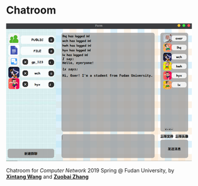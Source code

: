 # Chatroom
![demo](README.asset/demo.png)

Chatroom for *Computer Network* 2019 Spring @ Fudan University, by  [**Xintang Wang**](https://github.com/Nefelly) and [**Zuobai Zhang**](<https://oxer11.github.io/>)


